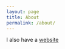 ```yaml
---
layout: page
title: About
permalink: /about/
---
```





I also have a [website](http://www.kaiyilee.com)




